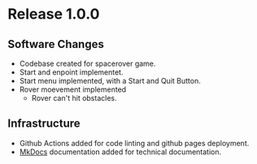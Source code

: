 # Release 1.0.0

## Software Changes

* Codebase created for spacerover game.
* Start and enpoint implementet.
* Start menu implemented, with a Start and Quit Button.
* Rover moevement implemented
  * Rover can't hit obstacles.

## Infrastructure

* Github Actions added for code linting and github pages deployment.
* [MkDocs] documentation added for technical documentation.

[MkDocs]: ../mkdocs.md

